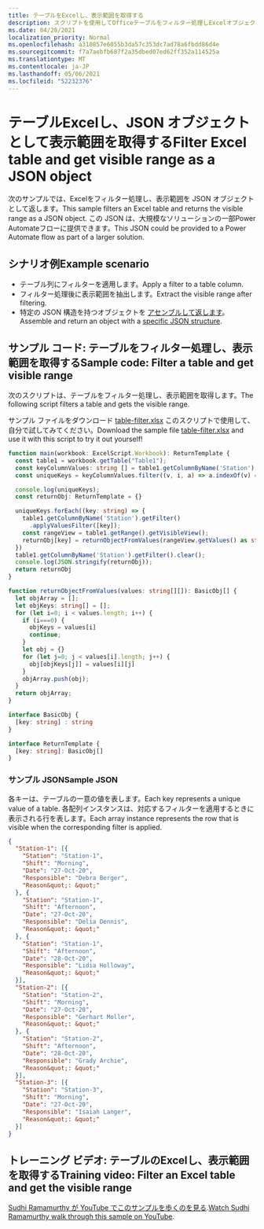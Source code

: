 ```yaml
---
title: テーブルをExcelし、表示範囲を取得する
description: スクリプトを使用してOfficeテーブルをフィルター処理しExcelオブジェクトの配列として表示範囲を取得する方法について学習します。
ms.date: 04/28/2021
localization_priority: Normal
ms.openlocfilehash: a310857e6055b3da57c353dc7ad78a6fbdd86d4e
ms.sourcegitcommit: f7a7aebfb687f2a35dbed07ed62ff352a114525a
ms.translationtype: MT
ms.contentlocale: ja-JP
ms.lasthandoff: 05/06/2021
ms.locfileid: "52232376"
---
```

# <a name="filter-excel-table-and-get-visible-range-as-a-json-object"></a><span data-ttu-id="79b22-103">テーブルExcelし、JSON オブジェクトとして表示範囲を取得する</span><span class="sxs-lookup"><span data-stu-id="79b22-103">Filter Excel table and get visible range as a JSON object</span></span>

<span data-ttu-id="79b22-104">次のサンプルでは、Excelをフィルター処理し、表示範囲を JSON オブジェクトとして返します。</span><span class="sxs-lookup"><span data-stu-id="79b22-104">This sample filters an Excel table and returns the visible range as a JSON object.</span></span> <span data-ttu-id="79b22-105">この JSON は、大規模なソリューションの一部Power Automateフローに提供できます。</span><span class="sxs-lookup"><span data-stu-id="79b22-105">This JSON could be provided to a Power Automate flow as part of a larger solution.</span></span>

## <a name="example-scenario"></a><span data-ttu-id="79b22-106">シナリオ例</span><span class="sxs-lookup"><span data-stu-id="79b22-106">Example scenario</span></span>

* <span data-ttu-id="79b22-107">テーブル列にフィルターを適用します。</span><span class="sxs-lookup"><span data-stu-id="79b22-107">Apply a filter to a table column.</span></span>
* <span data-ttu-id="79b22-108">フィルター処理後に表示範囲を抽出します。</span><span class="sxs-lookup"><span data-stu-id="79b22-108">Extract the visible range after filtering.</span></span>
* <span data-ttu-id="79b22-109">特定の JSON 構造を持つオブジェクトを [アセンブルして返します](#sample-json)。</span><span class="sxs-lookup"><span data-stu-id="79b22-109">Assemble and return an object with a [specific JSON structure](#sample-json).</span></span>

## <a name="sample-code-filter-a-table-and-get-visible-range"></a><span data-ttu-id="79b22-110">サンプル コード: テーブルをフィルター処理し、表示範囲を取得する</span><span class="sxs-lookup"><span data-stu-id="79b22-110">Sample code: Filter a table and get visible range</span></span>

<span data-ttu-id="79b22-111">次のスクリプトは、テーブルをフィルター処理し、表示範囲を取得します。</span><span class="sxs-lookup"><span data-stu-id="79b22-111">The following script filters a table and gets the visible range.</span></span>

<span data-ttu-id="79b22-112">サンプル ファイルをダウンロード <a href="table-filter.xlsx">table-filter.xlsx</a> このスクリプトで使用して、自分で試してみてください。</span><span class="sxs-lookup"><span data-stu-id="79b22-112">Download the sample file <a href="table-filter.xlsx">table-filter.xlsx</a> and use it with this script to try it out yourself!</span></span>

```TypeScript
function main(workbook: ExcelScript.Workbook): ReturnTemplate {
  const table1 = workbook.getTable("Table1");
  const keyColumnValues: string [] = table1.getColumnByName('Station').getRangeBetweenHeaderAndTotal().getValues().map(v => v[0] as string);
  const uniqueKeys = keyColumnValues.filter((v, i, a) => a.indexOf(v) === i);

  console.log(uniqueKeys);
  const returnObj: ReturnTemplate = {}

  uniqueKeys.forEach((key: string) => {
    table1.getColumnByName('Station').getFilter()
      .applyValuesFilter([key]);
    const rangeView = table1.getRange().getVisibleView();
    returnObj[key] = returnObjectFromValues(rangeView.getValues() as string[][]);
  })
  table1.getColumnByName('Station').getFilter().clear();
  console.log(JSON.stringify(returnObj));
  return returnObj
}

function returnObjectFromValues(values: string[][]): BasicObj[] {
  let objArray = [];
  let objKeys: string[] = [];
  for (let i=0; i < values.length; i++) {
    if (i===0) {
      objKeys = values[i]
      continue;
    }
    let obj = {}
    for (let j=0; j < values[i].length; j++) {
      obj[objKeys[j]] = values[i][j]
    }
    objArray.push(obj);
  }
  return objArray;
}

interface BasicObj {
  [key: string] : string
}

interface ReturnTemplate {
  [key: string]: BasicObj[]
}
```

### <a name="sample-json"></a><span data-ttu-id="79b22-113">サンプル JSON</span><span class="sxs-lookup"><span data-stu-id="79b22-113">Sample JSON</span></span>

<span data-ttu-id="79b22-114">各キーは、テーブルの一意の値を表します。</span><span class="sxs-lookup"><span data-stu-id="79b22-114">Each key represents a unique value of a table.</span></span> <span data-ttu-id="79b22-115">各配列インスタンスは、対応するフィルターを適用するときに表示される行を表します。</span><span class="sxs-lookup"><span data-stu-id="79b22-115">Each array instance represents the row that is visible when the corresponding filter is applied.</span></span>

```json
{
  "Station-1": [{
    "Station": "Station-1",
    "Shift": "Morning",
    "Date": "27-Oct-20",
    "Responsible": "Debra Berger",
    "Reason&quot;: &quot;"
  }, {
    "Station": "Station-1",
    "Shift": "Afternoon",
    "Date": "27-Oct-20",
    "Responsible": "Delia Dennis",
    "Reason&quot;: &quot;"
  }, {
    "Station": "Station-1",
    "Shift": "Afternoon",
    "Date": "28-Oct-20",
    "Responsible": "Lidia Holloway",
    "Reason&quot;: &quot;"
  }],
  "Station-2": [{
    "Station": "Station-2",
    "Shift": "Morning",
    "Date": "27-Oct-20",
    "Responsible": "Gerhart Moller",
    "Reason&quot;: &quot;"
  }, {
    "Station": "Station-2",
    "Shift": "Afternoon",
    "Date": "28-Oct-20",
    "Responsible": "Grady Archie",
    "Reason&quot;: &quot;"
  }],
  "Station-3": [{
    "Station": "Station-3",
    "Shift": "Morning",
    "Date": "27-Oct-20",
    "Responsible": "Isaiah Langer",
    "Reason&quot;: &quot;"
  }]
}
```

## <a name="training-video-filter-an-excel-table-and-get-the-visible-range"></a><span data-ttu-id="79b22-116">トレーニング ビデオ: テーブルのExcelし、表示範囲を取得する</span><span class="sxs-lookup"><span data-stu-id="79b22-116">Training video: Filter an Excel table and get the visible range</span></span>

<span data-ttu-id="79b22-117">[Sudhi Ramamurthy が YouTube でこのサンプルを歩くのを見る](https://youtu.be/Mv7BrvPq84A).</span><span class="sxs-lookup"><span data-stu-id="79b22-117">[Watch Sudhi Ramamurthy walk through this sample on YouTube](https://youtu.be/Mv7BrvPq84A).</span></span>
